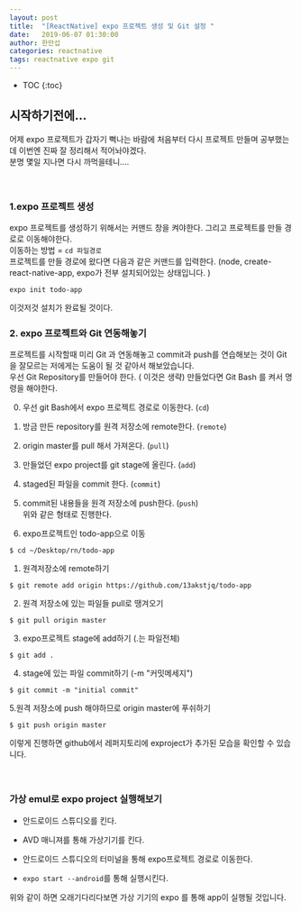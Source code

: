 ```yaml
---
layout: post
title:  "[ReactNative] expo 프로젝트 생성 및 Git 설정 "
date:   2019-06-07 01:30:00
author: 한만섭
categories: reactnative
tags: reactnative expo git 
---
```


* TOC
{:toc}


## 시작하기전에...
어제 expo 프로젝트가 갑자기 뻑나는 바람에 처음부터 다시 프로젝트 만들며 공부했는데 이번엔 진짜 잘 정리해서 적어놔야겠다.  
분명 몇일 지나면 다시 까먹을테니....  

　  

### 1.expo 프로젝트 생성 
expo 프로젝트를 생성하기 위해서는 커맨드 창을 켜야한다. 그리고 프로젝트를 만들 경로로 이동해야한다.  
이동하는 방법 =  `cd 파일경로`  
프로젝트를 만들 경로에 왔다면 다음과 같은 커맨드를 입력한다. (node, create-react-native-app, expo가 전부 설치되어있는 상태입니다. )  

```
expo init todo-app
```
이것저것 설치가 완료될 것이다.  

### 2. expo 프로젝트와 Git 연동해놓기  
프로젝트를 시작할때 미리 Git 과 연동해놓고 commit과 push를 연습해보는 것이 Git을 잘모르는 저에게는 도움이 될 것 같아서 해보았습니다.  
우선 Git Repository를 만들어야 한다.  ( 이것은 생략) 
만들었다면 Git Bash 를 켜서 명령을 해야한다.  

0. 우선 git Bash에서 expo 프로젝트 경로로 이동한다. (`cd`)
1. 방금 만든 repository를 원격 저장소에 remote한다. (`remote`)
2. origin master를 pull 해서 가져온다. (`pull`)
3. 만들었던 expo project를 git stage에 올린다. (`add`)
4. staged된 파일을 commit 한다. (`commit`)
5. commit된 내용들을 원격 저장소에 push한다. (`push`)  
위와 같은 형태로 진행한다.

0. expo프로젝트인 todo-app으로 이동
```
$ cd ~/Desktop/rn/todo-app
```

1. 원격저장소에 remote하기 
```
$ git remote add origin https://github.com/13akstjq/todo-app
```

2. 원격 저장소에 있는 파일들 pull로 땡겨오기 
```
$ git pull origin master
```

3. expo프로젝트 stage에 add하기 (.는 파일전체)
```
$ git add .
```

4. stage에 있는 파일 commit하기 (-m "커밋메세지")
```
$ git commit -m "initial commit"
```

5.원격 저장소에 push 해야하므로 origin master에 푸쉬하기 
```
$ git push origin master
```


이렇게 진행하면 github에서 레퍼지토리에 exproject가 추가된 모습을 확인할 수 있습니다.  

　  

  



### 가상 emul로 expo project 실행해보기 
- 안드로이드 스튜디오를 킨다.  

- AVD 매니져를 통해 가상기기를 킨다.  

- 안드로이드 스튜디오의 터미널을 통해 expo프로젝트 경로로 이동한다.  

- `expo start --android`를 통해 실행시킨다.  

위와 같이 하면 오래기다리다보면 가상 기기의 expo 를 통해 app이 실행될 것입니다. 
